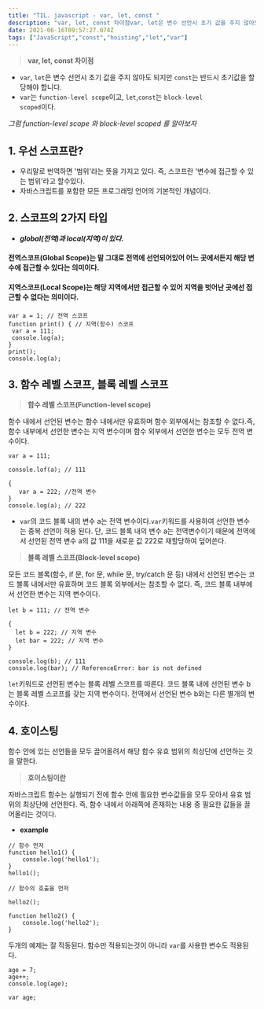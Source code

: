 ```yaml
---
title: "TIL. javascript - var, let, const "
description: "var, let, const 차이점var, let은 변수 선언시 초기 값을 주지 않아도 되지만 const는 반드시 초기값을 할당해야 합니다.var는 function-level scope이고, let,const는 block-level scoped이다.그럼 function"
date: 2021-06-16T09:57:27.074Z
tags: ["JavaScript","const","hoisting","let","var"]
---
```

> **var, let, const 차이점**

* <code>var</code>, <code>let</code>은 변수 선언시 초기 값을 주지 않아도 되지만 <code>const</code>는 반드시 초기값을 할당해야 합니다.
* <code>var</code>는 <code>function-level scope</code>이고, <code>let</code>,<code>const</code>는 <code>block-level scoped</code>이다.

_그럼 function-level scope 와 block-level scoped 를 알아보자_

## 1. 우선 스코프란?

* 우리말로 번역하면 '범위'라는 뜻을 가지고 있다. 즉, 스코프란 '변수에 접근할 수 있는 범위'라고 할수있다.
* 자바스크립트를 포함한 모든 프로그래밍 언어의 기본적인 개념이다.

## 2. 스코프의 2가지 타입
* _**global(전역)과 local(지역)이 있다.**_
#### 전역스코프(Global Scope)는 말 그대로 전역에 선언되어있어 어느 곳에서든지 해당 변수에 접근할 수 있다는 의미이다.
#### 지역스코프(Local Scope)는 해당 지역에서만 접근할 수 있어 지역을 벗어난 곳에선 접근할 수 없다는 의미이다.

```
var a = 1; // 전역 스코프
function print() { // 지역(함수) 스코프
 var a = 111;
 console.log(a);
}
print();
console.log(a);
```
## 3. 함수 레벨 스코프, 블록 레벨 스코프

>**함수 레벨 스코프(Function-level scope)** 

함수 내에서 선언된 변수는 함수 내에서만 유효하며 함수 외부에서는 참조할 수 없다.즉, 함수 내부에서 선언한 변수는 지역 변수이며 함수 외부에서 선언한 변수는 모두 전역 변수이다.
```
var a = 111;

console.lof(a); // 111

{ 
   var a = 222; //전역 변수
}
console.log(a); // 222
```
* <code>var</code>의 코드 블록 내의 변수 a는 전역 변수이다.<code>var</code>키워드를 사용하여 선언한 변수는 중복 선언이 허용 된다. 단, 코드 블록 내의 변수 a는 전역변수이기 때문에 전역에서 선언된 전역 변수 a의 값 111을 새로운 값 222로 재할당하여 덮어쓴다.


> **블록 레벨 스코프(Block-level scope)**

모든 코드 블록(함수, if 문, for 문, while 문, try/catch 문 등) 내에서 선언된 변수는 코드 블록 내에서만 유효하며 코드 블록 외부에서는 참조할 수 없다. 즉, 코드 블록 내부에서 선언한 변수는 지역 변수이다.

```
let b = 111; // 전역 변수

{
  let b = 222; // 지역 변수
  let bar = 222; // 지역 변수
}

console.log(b); // 111
console.log(bar); // ReferenceError: bar is not defined
```
<code>let</code>키워드로 선언된 변수는 블록 레벨 스코프를 따른다. 코드 블록 내에 선언된 변수 b는 블록 레벨 스코프를 갖는 지역 변수이다. 전역에서 선언된 변수 b와는 다른 별개의 변수이다.

## 4. 호이스팅
함수 안에 있는 선언들을 모두 끌어올려서 해당 함수 유효 범위의 최상단에 선언하는 것을 말한다.

> **호이스팅이란**

자바스크립트 함수는 실행되기 전에 함수 안에 필요한 변수값들을 모두 모아서 유효 범위의 최상단에 선언한다.
즉, 함수 내에서 아래쪽에 존재하는 내용 중 필요한 값들을 끌어올리는 것이다.

* **example**
```
// 함수 먼저
function hello1() {
	console.log('hello1');
}
hello1();

// 함수의 호출을 먼저

hello2();

function hello2() {
	console.log('hello2');
}
```
두개의 예제는 잘 작동된다. 함수만 적용되는것이 아니라 <code>var</code>를 사용한 변수도 적용된다.

```
age = 7;
age++;
console.log(age);

var age;
```

